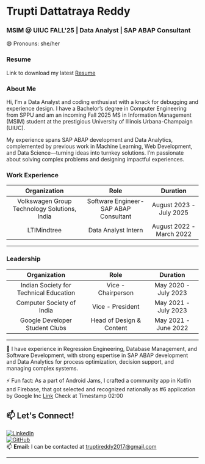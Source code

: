 # Trupti Dattatraya Reddy
### MSIM @ UIUC FALL'25 | Data Analyst | SAP ABAP Consultant 
😄 Pronouns: she/her

### Resume
Link to download my latest [Resume](https://drive.google.com/file/d/1-aUZKl-i_NaILeQl1Ei_BEA-RKvM_Nd2/view?usp=sharing)

### About Me

 Hi, I’m a Data Analyst and coding enthusiast with a knack for debugging and experience design. I have a Bachelor’s degree in Computer Engineering from SPPU and am an incoming Fall 2025 MS in Information Management (MSIM) student at the prestigious University of Illinois Urbana-Champaign (UIUC).

My experience spans SAP ABAP development and Data Analytics, complemented by previous work in Machine Learning, Web Development, and Data Science—turning ideas into turnkey solutions. I’m passionate about solving complex problems and designing impactful experiences.
 
<!-- 👯 I'm currently seeking full-time opportunities in data analytics and software engineering roles where I can contribute, learn, upskill, and grow.-->

### Work Experience

|                 Organization                 |             Role                       |                Duration               |
|:--------------------------------------------:|:--------------------------------------:|:-------------------------------------:|
| Volkswagen Group Technology Solutions, India | Software Engineer-SAP ABAP Consultant  |          August 2023 - July 2025      |
|            LTIMindtree                       |      Data Analyst Intern               |          August 2022 - March 2022     |

---

### Leadership

|                 Organization                 |            Role             |                Duration               |
|:--------------------------------------------:|:---------------------------:|:-------------------------------------:|
|     Indian Society for Technical Education   |      Vice - Chairperson     |          May 2020 - July 2023         |
|            Computer Society of India         |       Vice - President      |          May 2021 - July 2023         |
|         Google Developer Student Clubs       |   Head of Design & Content  |          May 2021 - June 2022         |

---

🌱 I have experience in Regression Engineering, Database Management, and Software Development, with strong expertise in SAP ABAP development and Data Analytics for process optimization, decision support, and managing complex systems.

⚡ Fun fact: As a part of Android Jams, I crafted a community app in Kotlin and Firebase, that got selected and recognized nationally as #6 application by Google Inc [Link](https://youtu.be/Ha0aX8QSXnc) Check at Timestamp 02:00

## 📫 Let's Connect!  
[![LinkedIn](https://img.shields.io/badge/LinkedIn-TruptiDattatrayaReddy-blue?style=flat&logo=linkedin)](https://www.linkedin.com/in/truptireddy)  
[![GitHub](https://img.shields.io/badge/GitHub-truptireddy23-black?style=flat&logo=github)](https://github.com/truptireddy23)  
📫 **Email:** I can be contacted at [truptireddy2017@gmail.com](mailto:truptireddy2017@gmail.com)

---


<!--
**truptireddy23/truptireddy23** is a ✨ _special_ ✨ repository because its `README.md` (this file) appears on your GitHub profile.

Here are some ideas to get you started:

- 🔭 I’m currently working on ...
- 🌱 I’m currently learning ...
- 👯 I’m looking to collaborate on ...
- 🤔 I’m looking for help with ...
- 💬 Ask me about ...
- 📫 How to reach me: ...
- 😄 Pronouns: ...
- ⚡ Fun fact: ...
-->
